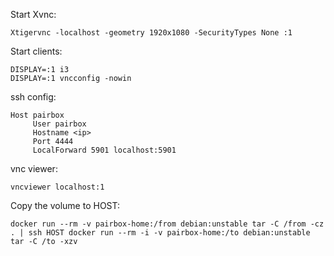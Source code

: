 Start Xvnc:

    Xtigervnc -localhost -geometry 1920x1080 -SecurityTypes None :1

Start clients:

    DISPLAY=:1 i3
    DISPLAY=:1 vncconfig -nowin

ssh config:

    Host pairbox
         User pairbox
         Hostname <ip>
         Port 4444
         LocalForward 5901 localhost:5901

vnc viewer:

    vncviewer localhost:1

Copy the volume to HOST:

    docker run --rm -v pairbox-home:/from debian:unstable tar -C /from -cz . | ssh HOST docker run --rm -i -v pairbox-home:/to debian:unstable tar -C /to -xzv
